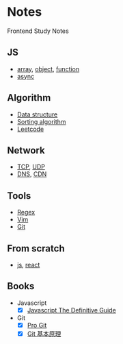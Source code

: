 # Notes

Frontend Study Notes

## JS

- [array](js/array.md), [object](js/object.md), [function](js/function.md)
- [async](js/async.md)

## Algorithm

- [Data structure](algorithm/data-structure.ts)
- [Sorting algorithm](algorithm/sorting.md)
- [Leetcode](algorithm/leetcode.ts)

## Network

- [TCP](network/tcp.md), [UDP](network/udp.md)
- [DNS](network/dns.md), [CDN](network/cdn.md)

## Tools

- [Regex](tools/regex.md)
- [Vim](tools/vim.md)
- [Git](tools/git.md)

## From scratch

- [js](from-scratch/js.md), [react](from-scratch/react.md)

## Books

- Javascript
  - [x] [Javascript The Definitive Guide](https://www.ebooks.com/en-us/book/210022717/javascript-the-definitive-guide/david-flanagan/)
- Git
  - [x] [Pro Git](https://git-scm.com/book/en/v2)
  - [x] [Git 基本原理](https://www.bilibili.com/video/BV1TA411q75f/?spm_id_from=333.1007.top_right_bar_window_custom_collection.content.click&vd_source=82c6299bcfd00b951889dd77bf947e6e)
